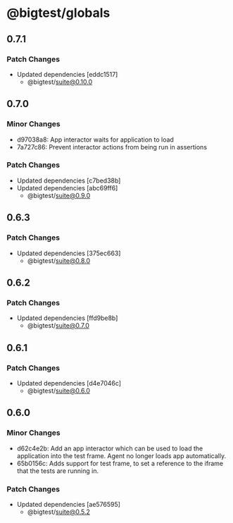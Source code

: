 # @bigtest/globals

## 0.7.1

### Patch Changes

- Updated dependencies [eddc1517]
  - @bigtest/suite@0.10.0

## 0.7.0

### Minor Changes

- d97038a8: App interactor waits for application to load
- 7a727c86: Prevent interactor actions from being run in assertions

### Patch Changes

- Updated dependencies [c7bed38b]
- Updated dependencies [abc69ff6]
  - @bigtest/suite@0.9.0

## 0.6.3

### Patch Changes

- Updated dependencies [375ec663]
  - @bigtest/suite@0.8.0

## 0.6.2

### Patch Changes

- Updated dependencies [ffd9be8b]
  - @bigtest/suite@0.7.0

## 0.6.1

### Patch Changes

- Updated dependencies [d4e7046c]
  - @bigtest/suite@0.6.0

## 0.6.0

### Minor Changes

- d62c4e2b: Add an app interactor which can be used to load the application into the test frame. Agent no longer loads app automatically.
- 65b0156c: Adds support for test frame, to set a reference to the iframe that the tests are running in.

### Patch Changes

- Updated dependencies [ae576595]
  - @bigtest/suite@0.5.2
